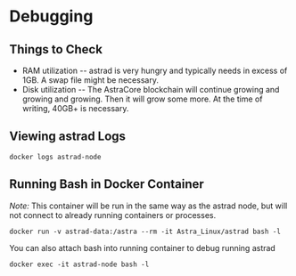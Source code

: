 # Debugging

## Things to Check

* RAM utilization -- astrad is very hungry and typically needs in excess of 1GB.  A swap file might be necessary.
* Disk utilization -- The AstraCore blockchain will continue growing and growing and growing.  Then it will grow some more.  At the time of writing, 40GB+ is necessary.

## Viewing astrad Logs

    docker logs astrad-node


## Running Bash in Docker Container

*Note:* This container will be run in the same way as the astrad node, but will not connect to already running containers or processes.

    docker run -v astrad-data:/astra --rm -it Astra_Linux/astrad bash -l

You can also attach bash into running container to debug running astrad

    docker exec -it astrad-node bash -l
